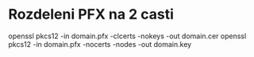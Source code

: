 # Rozdeleni PFX na 2 casti
openssl pkcs12 -in domain.pfx -clcerts -nokeys -out domain.cer
openssl pkcs12 -in domain.pfx -nocerts -nodes  -out domain.key 
